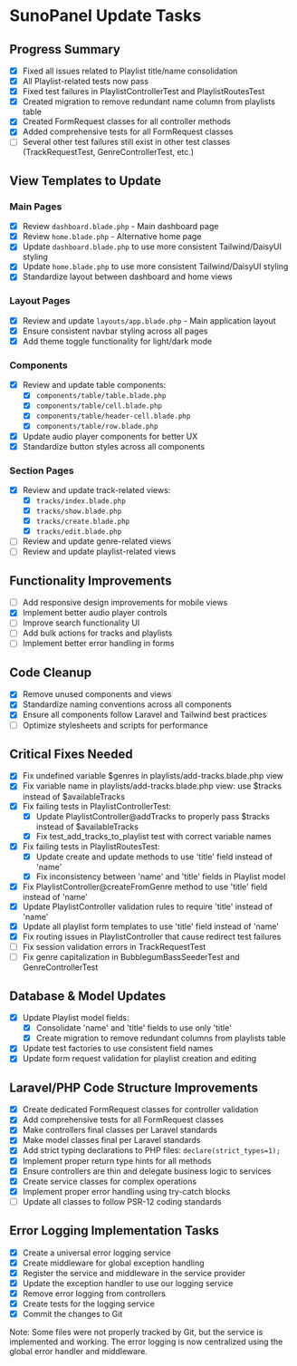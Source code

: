 # SunoPanel Update Tasks

## Progress Summary
- [x] Fixed all issues related to Playlist title/name consolidation
- [x] All Playlist-related tests now pass 
- [x] Fixed test failures in PlaylistControllerTest and PlaylistRoutesTest
- [x] Created migration to remove redundant name column from playlists table
- [x] Created FormRequest classes for all controller methods
- [x] Added comprehensive tests for all FormRequest classes
- [ ] Several other test failures still exist in other test classes (TrackRequestTest, GenreControllerTest, etc.)

## View Templates to Update

### Main Pages
- [x] Review `dashboard.blade.php` - Main dashboard page
- [x] Review `home.blade.php` - Alternative home page
- [x] Update `dashboard.blade.php` to use more consistent Tailwind/DaisyUI styling
- [x] Update `home.blade.php` to use more consistent Tailwind/DaisyUI styling
- [x] Standardize layout between dashboard and home views

### Layout Pages
- [x] Review and update `layouts/app.blade.php` - Main application layout
- [x] Ensure consistent navbar styling across all pages
- [x] Add theme toggle functionality for light/dark mode

### Components
- [x] Review and update table components:
  - [x] `components/table/table.blade.php`
  - [x] `components/table/cell.blade.php`
  - [x] `components/table/header-cell.blade.php`
  - [x] `components/table/row.blade.php`
- [x] Update audio player components for better UX
- [x] Standardize button styles across all components

### Section Pages
- [x] Review and update track-related views:
  - [x] `tracks/index.blade.php`
  - [x] `tracks/show.blade.php`
  - [x] `tracks/create.blade.php`
  - [x] `tracks/edit.blade.php`
- [ ] Review and update genre-related views
- [ ] Review and update playlist-related views

## Functionality Improvements
- [ ] Add responsive design improvements for mobile views
- [x] Implement better audio player controls
- [ ] Improve search functionality UI
- [ ] Add bulk actions for tracks and playlists
- [ ] Implement better error handling in forms

## Code Cleanup
- [x] Remove unused components and views
- [x] Standardize naming conventions across all components
- [x] Ensure all components follow Laravel and Tailwind best practices
- [ ] Optimize stylesheets and scripts for performance

## Critical Fixes Needed
- [x] Fix undefined variable $genres in playlists/add-tracks.blade.php view
- [x] Fix variable name in playlists/add-tracks.blade.php view: use $tracks instead of $availableTracks
- [x] Fix failing tests in PlaylistControllerTest:
  - [x] Update PlaylistController@addTracks to properly pass $tracks instead of $availableTracks
  - [x] Fix test_add_tracks_to_playlist test with correct variable names
- [x] Fix failing tests in PlaylistRoutesTest:
  - [x] Update create and update methods to use 'title' field instead of 'name'
  - [x] Fix inconsistency between 'name' and 'title' fields in Playlist model
- [x] Fix PlaylistController@createFromGenre method to use 'title' field instead of 'name'
- [x] Update PlaylistController validation rules to require 'title' instead of 'name'
- [x] Update all playlist form templates to use 'title' field instead of 'name'
- [x] Fix routing issues in PlaylistController that cause redirect test failures
- [ ] Fix session validation errors in TrackRequestTest
- [ ] Fix genre capitalization in BubblegumBassSeederTest and GenreControllerTest

## Database & Model Updates
- [x] Update Playlist model fields:
  - [x] Consolidate 'name' and 'title' fields to use only 'title'
  - [x] Create migration to remove redundant columns from playlists table
- [x] Update test factories to use consistent field names
- [x] Update form request validation for playlist creation and editing

## Laravel/PHP Code Structure Improvements
- [x] Create dedicated FormRequest classes for controller validation
- [x] Add comprehensive tests for all FormRequest classes
- [x] Make controllers final classes per Laravel standards
- [x] Make model classes final per Laravel standards
- [x] Add strict typing declarations to PHP files: `declare(strict_types=1);`
- [x] Implement proper return type hints for all methods
- [x] Ensure controllers are thin and delegate business logic to services
- [x] Create service classes for complex operations
- [x] Implement proper error handling using try-catch blocks
- [ ] Update all classes to follow PSR-12 coding standards  

## Error Logging Implementation Tasks

- [x] Create a universal error logging service
- [x] Create middleware for global exception handling
- [x] Register the service and middleware in the service provider
- [x] Update the exception handler to use our logging service
- [x] Remove error logging from controllers
- [x] Create tests for the logging service
- [x] Commit the changes to Git

Note: Some files were not properly tracked by Git, but the service is implemented and working. The error logging is now centralized using the global error handler and middleware.  